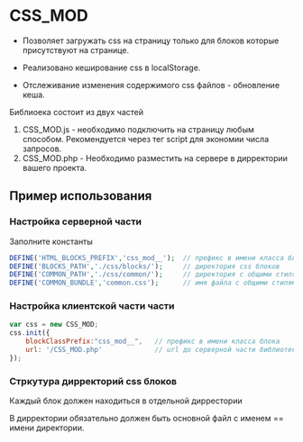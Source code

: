 # CSS_MOD

* Позволяет загружать css на страницу только для блоков которые присутствуют на странице.

* Реализовано кеширование css в localStorage.

* Отслеживание изменения содержимого css файлов - обновление кеша.



Библиоека состоит из двух частей
1. CSS_MOD.js - необходимо подключить на страницу любым способом. Рекомендуется через тег script для экономии числа запросов.
2. CSS_MOD.php - Необходимо разместить на сервере в дирректории вашего проекта.

## Пример использования

### Настройка серверной части

Заполните константы 
```php
DEFINE('HTML_BLOCKS_PREFIX','css_mod__');  // префикс в имени класса блока
DEFINE('BLOCKS_PATH','./css/blocks/');     // директория css блоков
DEFINE('COMMON_PATH','./css/common/');     // директория с общими стилями
DEFINE('COMMON_BUNDLE','common.css');      // имя файла с общими стилями для всех страниц
```

### Настройка клиентской части части
```javascript
var css = new CSS_MOD;
css.init({
	blockClassPrefix:"css_mod__",   // префикс в имени класса блока
	url: '/CSS_MOD.php'             // url до серверной части библиотеки
});
```


### Стркутура дирректорий css блоков

Каждый блок должен находиться в отдельной диррестории

В дирректории обязательно должен быть основной файл с именем == имени директории.
